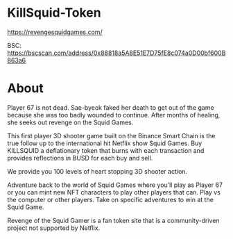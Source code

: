 # KillSquid-Token
https://revengesquidgames.com/

BSC: https://bscscan.com/address/0x88818a5A8E51E7D75fE8c074a0D00bf600B863a6
# About
Player 67 is not dead. Sae-byeok faked her death to get out of the game because she was too badly wounded to continue. After months of healing, she seeks out revenge on the Squid Games.

This first player 3D shooter game built on the Binance Smart Chain is the true follow up to the international hit Netflix show Squid Games. Buy KILLSQUID a deflationary token that burns with each transaction and provides reflections in BUSD for each buy and sell.

We provide you 100 levels of heart stopping 3D shooter action.

Adventure back to the world of Squid Games where you’ll play as Player 67 or you can mint new NFT characters to play other players that can. Play vs the computer or other players. Take on specific adventures to win at the Squid Game.

Revenge of the Squid Gamer is a fan token site that is a community-driven project not supported by Netflix.
